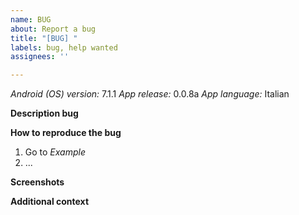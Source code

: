 ```yaml
---
name: BUG
about: Report a bug
title: "[BUG] "
labels: bug, help wanted
assignees: ''

---
```


_Android (OS) version:_ 7.1.1
_App release:_ 0.0.8a
_App language:_ Italian

**Description bug**


**How to reproduce the bug**
1. Go to _Example_
2. ...

**Screenshots**


**Additional context**
